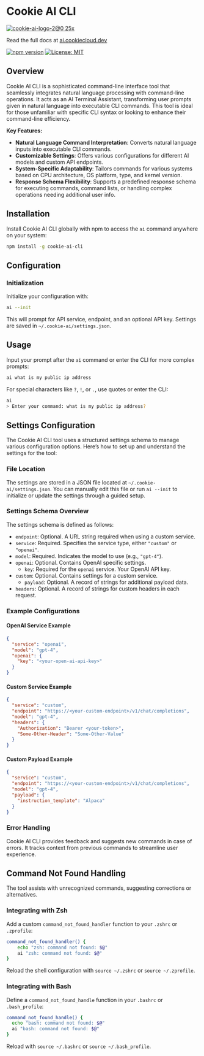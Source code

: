 # Cookie AI CLI

[![cookie-ai-logo-2@0 25x](https://github.com/CalebBarnes/cookie-ai-cli/assets/24890515/4cafa635-3a79-4aff-9b1f-ae8eb12a7cbc)](https://ai.cookiecloud.dev)

Read the full docs at [ai.cookiecloud.dev](https://ai.cookiecloud.dev/)

[![npm version](https://badge.fury.io/js/cookie-ai-cli.svg?v=1.3.1)](https://badge.fury.io/js/cookie-ai-cli)
[![License: MIT](https://img.shields.io/badge/License-MIT-yellow.svg)](https://opensource.org/licenses/MIT)

## Overview

Cookie AI CLI is a sophisticated command-line interface tool that seamlessly integrates natural language processing with command-line operations. It acts as an AI Terminal Assistant, transforming user prompts given in natural language into executable CLI commands. This tool is ideal for those unfamiliar with specific CLI syntax or looking to enhance their command-line efficiency.

**Key Features:**

- **Natural Language Command Interpretation**: Converts natural language inputs into executable CLI commands.
- **Customizable Settings**: Offers various configurations for different AI models and custom API endpoints.
- **System-Specific Adaptability**: Tailors commands for various systems based on CPU architecture, OS platform, type, and kernel version.
- **Response Schema Flexibility**: Supports a predefined response schema for executing commands, command lists, or handling complex operations needing additional user info.

## Installation

Install Cookie AI CLI globally with npm to access the `ai` command anywhere on your system:

```bash
npm install -g cookie-ai-cli
```

## Configuration

### Initialization

Initialize your configuration with:

```bash
ai --init
```

This will prompt for API service, endpoint, and an optional API key. Settings are saved in `~/.cookie-ai/settings.json`.

## Usage

Input your prompt after the `ai` command or enter the CLI for more complex prompts:

```bash
ai what is my public ip address
```

For special characters like `?`, `!`, or `.`, use quotes or enter the CLI:

```bash
ai
> Enter your command: what is my public ip address?
```

## Settings Configuration

The Cookie AI CLI tool uses a structured settings schema to manage various configuration options. Here’s how to set up and understand the settings for the tool:

### File Location

The settings are stored in a JSON file located at `~/.cookie-ai/settings.json`. You can manually edit this file or run `ai --init` to initialize or update the settings through a guided setup.

### Settings Schema Overview

The settings schema is defined as follows:

- `endpoint`: Optional. A URL string required when using a custom service.
- `service`: Required. Specifies the service type, either `"custom"` or `"openai"`.
- `model`: Required. Indicates the model to use (e.g., `"gpt-4"`).
- `openai`: Optional. Contains OpenAI specific settings.
  - `key`: Required for the `openai` service. Your OpenAI API key.
- `custom`: Optional. Contains settings for a custom service.
  - `payload`: Optional. A record of strings for additional payload data.
- `headers`: Optional. A record of strings for custom headers in each request.

### Example Configurations

#### OpenAI Service Example

```json
{
  "service": "openai",
  "model": "gpt-4",
  "openai": {
    "key": "<your-open-ai-api-key>"
  }
}
```

#### Custom Service Example

```json
{
  "service": "custom",
  "endpoint": "https://<your-custom-endpoint>/v1/chat/completions",
  "model": "gpt-4",
  "headers": {
    "Authorization": "Bearer <your-token>",
    "Some-Other-Header": "Some-Other-Value"
  }
}
```

#### Custom Payload Example

```json
{
  "service": "custom",
  "endpoint": "https://<your-custom-endpoint>/v1/chat/completions",
  "model": "gpt-4",
  "payload": {
    "instruction_template": "Alpaca"
  }
}
```

### Error Handling

Cookie AI CLI provides feedback and suggests new commands in case of errors. It tracks context from previous commands to streamline user experience.

## Command Not Found Handling

The tool assists with unrecognized commands, suggesting corrections or alternatives.

### Integrating with Zsh

Add a custom `command_not_found_handler` function to your `.zshrc` or `.zprofile`:

```bash
command_not_found_handler() {
    echo "zsh: command not found: $@"
    ai "zsh: command not found: $@"
}
```

Reload the shell configuration with `source ~/.zshrc` or `source ~/.zprofile`.

### Integrating with Bash

Define a `command_not_found_handle` function in your `.bashrc` or `.bash_profile`:

```bash
command_not_found_handle() {
  echo "bash: command not found: $@"
  ai "bash: command not found: $@"
}
```

Reload with `source ~/.bashrc` or `source ~/.bash_profile`.
